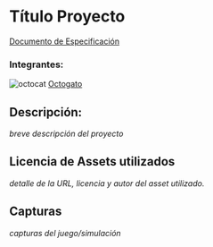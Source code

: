 # Título Proyecto

[Documento de Especificación](docs/especificacion.md)

### Integrantes:

![octocat](https://github.com/brunocavazza.png?size=70) [Octogato](https://github.com/octocat)
## Descripción:
*breve descripción del proyecto*

## Licencia de Assets utilizados
*detalle de la URL, licencia y autor del asset utilizado.*

## Capturas
*capturas del juego/simulación*
